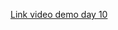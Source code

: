[Link video demo day 10](https://www.youtube.com/watch?v=oOV6By2X_B0&list=PLSpCQre3PzmVdugqY_dFdY7fvU0l-KM71&index=7)
